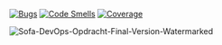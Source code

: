 [![Bugs](https://sonarcloud.io/api/project_badges/measure?project=AmberCDH_DevOpsAvans&metric=bugs)](https://sonarcloud.io/summary/new_code?id=AmberCDH_DevOpsAvans)
[![Code Smells](https://sonarcloud.io/api/project_badges/measure?project=AmberCDH_DevOpsAvans&metric=code_smells)](https://sonarcloud.io/summary/new_code?id=AmberCDH_DevOpsAvans)
[![Coverage](https://sonarcloud.io/api/project_badges/measure?project=AmberCDH_DevOpsAvans&metric=coverage)](https://sonarcloud.io/summary/new_code?id=AmberCDH_DevOpsAvans)


![Sofa-DevOps-Opdracht-Final-Version-Watermarked](https://github.com/AmberCDH/DevOpsAvans/assets/74406000/c9b00bbd-9692-4e7e-850e-ef42b62fc44f)
